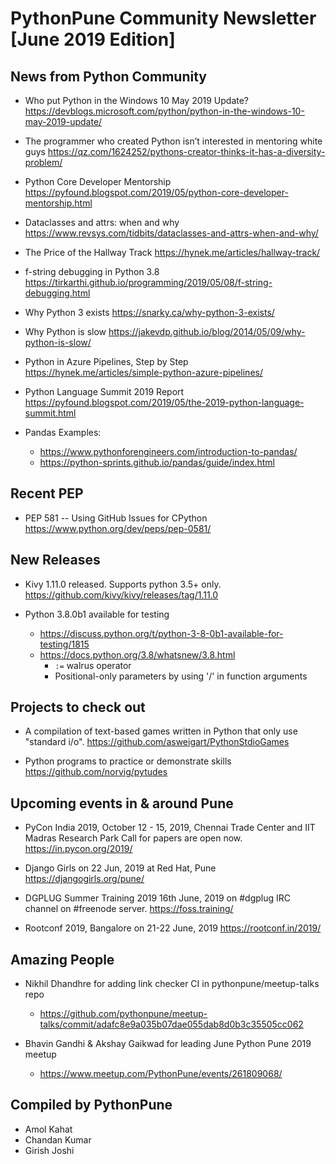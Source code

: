 # PythonPune Community Newsletter [June 2019 Edition]

## News from Python Community

* Who put Python in the Windows 10 May 2019 Update? 
  https://devblogs.microsoft.com/python/python-in-the-windows-10-may-2019-update/   <!-- noqa -->

* The programmer who created Python isn’t interested in mentoring white guys 
  https://qz.com/1624252/pythons-creator-thinks-it-has-a-diversity-problem/

* Python Core Developer Mentorship 
  https://pyfound.blogspot.com/2019/05/python-core-developer-mentorship.html

* Dataclasses and attrs: when and why 
  https://www.revsys.com/tidbits/dataclasses-and-attrs-when-and-why/

* The Price of the Hallway Track 
  https://hynek.me/articles/hallway-track/

* f-string debugging in Python 3.8 
  https://tirkarthi.github.io/programming/2019/05/08/f-string-debugging.html

* Why Python 3 exists 
  https://snarky.ca/why-python-3-exists/

* Why Python is slow 
  https://jakevdp.github.io/blog/2014/05/09/why-python-is-slow/

* Python in Azure Pipelines, Step by Step 
  https://hynek.me/articles/simple-python-azure-pipelines/

* Python Language Summit 2019 Report 
  https://pyfound.blogspot.com/2019/05/the-2019-python-language-summit.html

* Pandas Examples:
  * https://www.pythonforengineers.com/introduction-to-pandas/
  * https://python-sprints.github.io/pandas/guide/index.html

## Recent PEP

* PEP 581 -- Using GitHub Issues for CPython 
  https://www.python.org/dev/peps/pep-0581/

## New Releases

* Kivy 1.11.0 released. Supports python 3.5+ only. 
  https://github.com/kivy/kivy/releases/tag/1.11.0

* Python 3.8.0b1 available for testing 
  * https://discuss.python.org/t/python-3-8-0b1-available-for-testing/1815
  * https://docs.python.org/3.8/whatsnew/3.8.html
    * `:=` walrus operator
    * Positional-only parameters by using '/' in function arguments

## Projects to check out

* A compilation of text-based games written in Python that only use "standard i/o". 
  https://github.com/asweigart/PythonStdioGames

* Python programs to practice or demonstrate skills 
  https://github.com/norvig/pytudes

## Upcoming events in & around Pune

* PyCon India 2019, October 12 - 15, 2019,
  Chennai Trade Center and IIT Madras Research Park
  Call for papers are open now.
  https://in.pycon.org/2019/

* Django Girls on 22 Jun, 2019 at Red Hat, Pune
  https://djangogirls.org/pune/

* DGPLUG Summer Training 2019
  16th June, 2019 on #dgplug IRC channel on #freenode server.
  https://foss.training/

* Rootconf 2019, Bangalore on 21-22 June, 2019
  https://rootconf.in/2019/

## Amazing People
* Nikhil Dhandhre for adding link checker CI in pythonpune/meetup-talks repo
  * https://github.com/pythonpune/meetup-talks/commit/adafc8e9a035b07dae055dab8d0b3c35505cc062

* Bhavin Gandhi & Akshay Gaikwad for leading June Python Pune 2019 meetup
  * https://www.meetup.com/PythonPune/events/261809068/

## Compiled by PythonPune
   * Amol Kahat
   * Chandan Kumar
   * Girish Joshi
